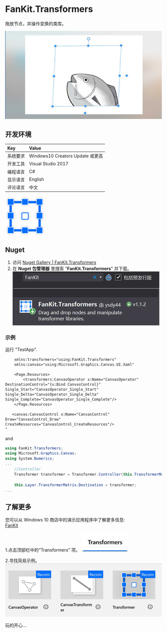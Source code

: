 # FanKit.Transformers

拖放节点，并操作变换的类库。

![](ScreenShot/ScreenShot001.jpg)


## 开发环境

|Key|Value|
|:-|:-|
|系统要求| Windows10 Creators Update 或更高|
|开发工具|Visual Studio 2017|
|编程语言|C#|
|显示语言|English|
|评论语言|中文|

![](ScreenShot/logo.png)


## Nuget

1. 访问 [Nuget Gallery | FanKit.Transformers](https://www.nuget.org/packages/FanKit.Transformers)
2. 在 **Nuget 包管理器** 里搜索 "**FanKit.Transformers**" 并下载。
![](ScreenShot/Thumbnails000.jpg)


### 示例

运行 "TestApp".

```xaml
    xmlns:transformers="using:FanKit.Transformers"
    xmlns:canvas="using:Microsoft.Graphics.Canvas.UI.Xaml"

    <Page.Resources>
        <transformers:CanvasOperator x:Name="CanvasOperator" DestinationControl="{x:Bind CanvasControl}" Single_Start="CanvasOperator_Single_Start" Single_Delta="CanvasOperator_Single_Delta" Single_Complete="CanvasOperator_Single_Complete"/>
    </Page.Resources>

   <canvas:CanvasControl x:Name="CanvasControl" Draw="CanvasControl_Draw" CreateResources="CanvasControl_CreateResources"/>   
"
```
and

```csharp
using FanKit.Transformers;
using Microsoft.Graphics.Canvas;
using System.Numerics;
...
    //Controller
    Transformer transformer = Transformer.Controller(this.TransformerMode, startingPoint, point, this.Layer.TransformerMatrix.OldDestination, isRatio, isCenter);

    this.Layer.TransformerMatrix.Destination = transformer;
...
```


## 了解更多

您可以从 Windows 10 商店中的演示应用程序中了解更多信息:<br/>
[FanKit](https://apps.microsoft.com/detail/9pd2jjzqf524)


1.点击顶部栏中的“Transformers” 项。
![](ScreenShot/Thumbnails001.jpg)

2.寻找简易示例。
![](ScreenShot/Thumbnails002.jpg)


玩的开心...
